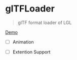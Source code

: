 # glTFLoader

> glTF format loader of LGL

[Demo](http://todaylg.com/glTFLoader/examples)

- [ ] Animation

- [ ] Extention Support
